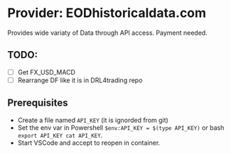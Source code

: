 # Provider: EODhistoricaldata.com

Provides wide variaty of Data through API access. Payment needed.

## TODO:

* [ ] Get FX_USD_MACD
* [ ] Rearrange DF like it is in DRL4trading repo

## Prerequisites

* Create a file named `API_KEY` (it is ignorded from git)
* Set the env var in Powershell `$env:API_KEY = $(type API_KEY)` or bash `export API_KEY cat API_KEY`.
* Start VSCode and accept to reopen in container.
